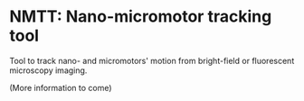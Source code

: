# NMTT: Nano-micromotor tracking tool

 Tool to track nano- and micromotors' motion from bright-field or fluorescent microscopy imaging.

(More information to come)
